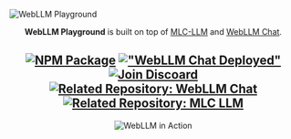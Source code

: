 ![WebLLM Playground](https://huggingface.co/datasets/huggingface/documentation-images/resolve/main/webllm/WebLLM.png)

<div align="center">

**WebLLM Playground** is built on top of [MLC-LLM](https://github.com/mlc-ai/mlc-llm) and [WebLLM Chat](https://github.com/mlc-ai/web-llm-chat).

[![NPM Package](https://img.shields.io/badge/NPM_Package-Published-cc3534)](https://www.npmjs.com/package/@mlc-ai/web-llm)
[!["WebLLM Chat Deployed"](https://img.shields.io/badge/WebLLM_Chat-Deployed-%2332a852)](https://chat.webllm.ai/)
[![Join Discoard](https://img.shields.io/badge/Join-Discord-7289DA?logo=discord&logoColor=white)]("https://discord.gg/9Xpy2HGBuD")
[![Related Repository: WebLLM Chat](https://img.shields.io/badge/Related_Repo-WebLLM_Chat-fafbfc?logo=github)](https://github.com/mlc-ai/web-llm-chat/)
[![Related Repository: MLC LLM](https://img.shields.io/badge/Related_Repo-MLC_LLM-fafbfc?logo=github)](https://github.com/mlc-ai/mlc-llm/)
---

![WebLLM in Action](https://huggingface.co/datasets/huggingface/documentation-images/resolve/main/webllm/webllm.gif)

</div>
